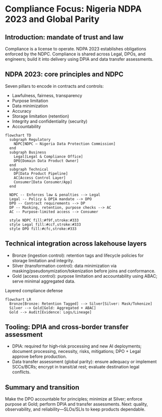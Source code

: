 # Compliance Focus: Nigeria NDPA 2023 and Global Parity

## Introduction: mandate of trust and law
Compliance is a license to operate. NDPA 2023 establishes obligations enforced by the NDPC. Compliance is shared across Legal, DPOs, and engineers; build it into delivery using DPIA and data transfer assessments.

## NDPA 2023: core principles and NDPC
Seven pillars to encode in contracts and controls:
- Lawfulness, fairness, transparency
- Purpose limitation
- Data minimization
- Accuracy
- Storage limitation (retention)
- Integrity and confidentiality (security)
- Accountability

```mermaid
flowchart TD
  subgraph Regulatory
    NDPC[NDPC — Nigeria Data Protection Commission]
  end
  subgraph Business
    Legal[Legal & Compliance Office]
    DPO[Domain Data Product Owner]
  end
  subgraph Technical
    DP[Data Product Pipeline]
    AC[Access Control Layer]
    Consumer[Data Consumer/App]
  end

  NDPC -- Enforces law & penalties --> Legal
  Legal -- Policy & DPIA mandate --> DPO
  DPO -- Contract requirements --> DP
  DP -- Masking, retention, purpose checks --> AC
  AC -- Purpose‑limited access --> Consumer

  style NDPC fill:#f9f,stroke:#333
  style Legal fill:#ccf,stroke:#333
  style DPO fill:#cfc,stroke:#333
```

## Technical integration across lakehouse layers
- Bronze (ingestion control): retention tags and lifecycle policies for storage limitation and integrity.
- Silver (transformation control): data minimization via masking/pseudonymization/tokenization before joins and conformance.
- Gold (access control): purpose limitation and accountability using ABAC; serve minimal aggregated data.

Layered compliance defense
```mermaid
flowchart LR
  Bronze[Bronze: Retention Tagged] --> Silver[Silver: Mask/Tokenize]
  Silver --> Gold[Gold: Aggregated + ABAC]
  Gold --> Audit[Evidence: Logs/Lineage]
```

## Tooling: DPIA and cross‑border transfer assessment
- DPIA: required for high‑risk processing and new AI deployments; document processing, necessity, risks, mitigations; DPO + Legal approve before production.
- Data transfer assessment (global parity): ensure adequacy or implement SCCs/BCRs; encrypt in transit/at rest; evaluate destination legal conflicts.

## Summary and transition
Make the DPO accountable for principles; minimize at Silver; enforce purpose at Gold; perform DPIA and transfer assessments. Next: quality, observability, and reliability—SLOs/SLIs to keep products dependable.
